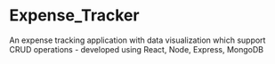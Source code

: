 # Expense_Tracker
An expense tracking application with data visualization which support CRUD operations - developed using React, Node, Express, MongoDB 
